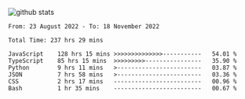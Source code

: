 
![github stats](https://github-readme-stats.vercel.app/api?username=realmahd1&show_icons=true&theme=codeSTACKr&hide_rank=true&count_private=true)

<!--START_SECTION:waka-->

```text
From: 23 August 2022 - To: 18 November 2022

Total Time: 237 hrs 29 mins

JavaScript    128 hrs 15 mins >>>>>>>>>>>>>>-----------   54.01 %
TypeScript    85 hrs 15 mins  >>>>>>>>>----------------   35.90 %
Python        9 hrs 11 mins   >------------------------   03.87 %
JSON          7 hrs 58 mins   >------------------------   03.36 %
CSS           2 hrs 17 mins   -------------------------   00.96 %
Bash          1 hr 35 mins    -------------------------   00.67 %
```

<!--END_SECTION:waka-->

